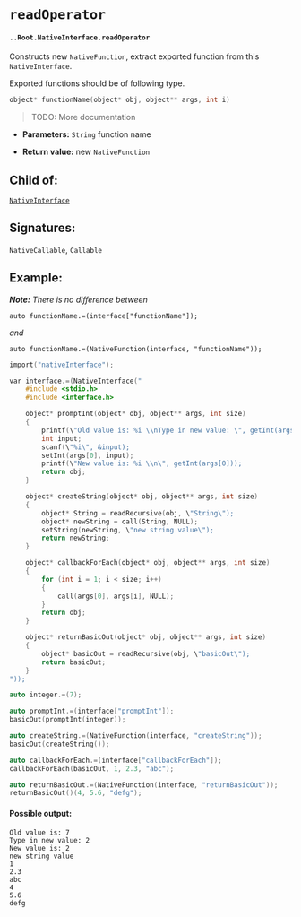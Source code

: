 # `readOperator`

#### `..Root.NativeInterface.readOperator`

Constructs new `NativeFunction`, extract exported function from this `NativeInterface`.

Exported functions should be of following type.

```c
object* functionName(object* obj, object** args, int i)
```

> TODO: More documentation

* **Parameters:** `String` function name

* **Return value:** new `NativeFunction`

## Child of:

[`NativeInterface`](docs..Root.NativeInterface.md)

## Signatures:

`NativeCallable`, `Callable`

## Example:

_**Note:** There is no difference between_

```
auto functionName.=(interface["functionName"]);
```

_and_

```
auto functionName.=(NativeFunction(interface, "functionName"));
```

```c
import("nativeInterface");

var interface.=(NativeInterface("
    #include <stdio.h>
    #include <interface.h>

    object* promptInt(object* obj, object** args, int size)
    { 
        printf(\"Old value is: %i \\nType in new value: \", getInt(args[0]));
        int input;
        scanf(\"%i\", &input);
        setInt(args[0], input);
        printf(\"New value is: %i \\n\", getInt(args[0]));
        return obj;
    }

    object* createString(object* obj, object** args, int size)
    { 
        object* String = readRecursive(obj, \"String\");
        object* newString = call(String, NULL);
        setString(newString, \"new string value\");
        return newString;
    }

    object* callbackForEach(object* obj, object** args, int size)
    {
        for (int i = 1; i < size; i++)
        {
            call(args[0], args[i], NULL);
        }
        return obj;
    }

    object* returnBasicOut(object* obj, object** args, int size)
    {
        object* basicOut = readRecursive(obj, \"basicOut\");
        return basicOut;
    }
"));

auto integer.=(7);

auto promptInt.=(interface["promptInt"]);
basicOut(promptInt(integer));

auto createString.=(NativeFunction(interface, "createString"));
basicOut(createString());

auto callbackForEach.=(interface["callbackForEach"]);
callbackForEach(basicOut, 1, 2.3, "abc");

auto returnBasicOut.=(NativeFunction(interface, "returnBasicOut"));
returnBasicOut()(4, 5.6, "defg");
```

#### Possible output:

```
Old value is: 7
Type in new value: 2
New value is: 2
new string value
1
2.3
abc
4
5.6
defg
```